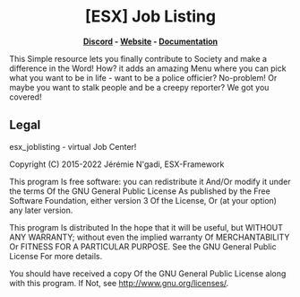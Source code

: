<h1 align='center'>[ESX] Job Listing</a></h1><p align='center'><b><a href='https://discord.esx-framework.org/'>Discord</a> - <a href='https://esx-framework.org/'>Website</a> - <a href='https://docs.esx-framework.org/legacy/installation'>Documentation</a></b></h5>

This Simple resource lets you finally contribute to Society and make a difference in the Word! How? it adds an amazing Menu where you can pick what you want to be in life - want to be a police officier? No-problem! Or maybe you want to stalk people and be a creepy reporter? We got you covered!

## Legal

esx_joblisting - virtual Job Center!

Copyright (C) 2015-2022 Jérémie N'gadi, ESX-Framework

This program Is free software: you can redistribute it And/Or modify it under the terms Of the GNU General Public License As published by the Free Software Foundation, either version 3 Of the License, Or (at your option) any later version.

This program Is distributed In the hope that it will be useful, but WITHOUT ANY WARRANTY; without even the implied warranty Of MERCHANTABILITY Or FITNESS FOR A PARTICULAR PURPOSE. See the GNU General Public License For more details.

You should have received a copy Of the GNU General Public License along with this program. If Not, see http://www.gnu.org/licenses/.
